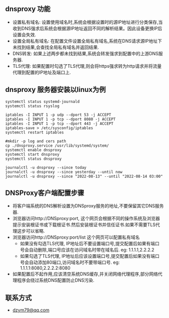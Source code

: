 ## dnsproxy 功能
- 设置私有域名: 设置使用域名时,系统会根据设置时的源IP地址进行分类保存,当收到DNS强求后系统会根据源IP地址返回不同的解析结果。因此设备更换IP后设置会失效.
- 设置全局私有域名: 在配置文件设置全局私有域名,系统在DNS请求源IP地址下未找到结果,会查找全局私有域名并返回结果.
- DNS转发: 如果上述两步都未找到结果,系统会转发强求到配置中的上游DNS服务器.
- TLS代理: 如果配置时勾选了TLS代理,则会将https强求转为http请求并将流量代理到配置的IP地址及端口上.

## dnsproxy 服务器安装以linux为例
```shell
systemctl status systemd-journald
systemctl status rsyslog

iptables -I INPUT 1 -p udp --dport 53 -j ACCEPT
iptables -I INPUT 1 -p tcp --dport 8080 -j ACCEPT
iptables -I INPUT 1 -p tcp --dport 443 -j ACCEPT
iptables-save > /etc/sysconfig/iptables
systemctl restart iptables

#mkdir -p log and cers path
cp ./dnsproxy.service /usr/lib/systemd/system/
systemctl enable dnsproxy
systemctl start dnsproxy
systemctl status dnsproxy

journalctl -u dnsproxy --since today
journalctl -u dnsproxy --since yesterday --until now
journalctl -u dnsproxy --since "2022-08-13" --until "2022-08-14 03:00"
```

## DNSProxy客户端配置步骤
- 将客户端系统的DNS解析设置为DNSproxy服务的地址,不要保留其它DNS服务器.
- 浏览器访问http://DNSproxy:port, 这个网页会根据不同的操作系统及浏览器提示安装根证书或下载根证书.然后安装根证书并信任证书.如果不需要TLS代理这步可以省略.
- 浏览器访问http://DNSproxy:port/list 这个网页可以配置私有域名
    - 如果没有勾选TLS代理, IP地址后不要设置端口号,提交配置后如果有端口号会自动删除,端口号应该在访问域名时带在域名后. eg: 1.1.1.1,2.2.2.2
    - 如果勾选了TLS代理, IP地址后应该设置端口号,提交配置后如果没有端口号会自动添加80端口,访问域名时不要带端口号. eg: 1.1.1.1:8080,2.2.2.2:8080
- 如果配置后不起作用,应该清空系统DNS缓存,并关闭网络代理程序,部分网络代理程序会绕过系统DNS配置防止DNS污染.

## 联系方式
- dzym79@qq.com

